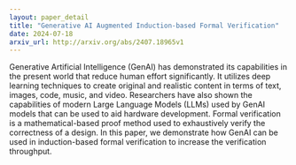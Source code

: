 ```yaml
---
layout: paper_detail
title: "Generative AI Augmented Induction-based Formal Verification"
date: 2024-07-18
arxiv_url: http://arxiv.org/abs/2407.18965v1
---
```


Generative Artificial Intelligence (GenAI) has demonstrated its capabilities in the present world that reduce human effort significantly. It utilizes deep learning techniques to create original and realistic content in terms of text, images, code, music, and video. Researchers have also shown the capabilities of modern Large Language Models (LLMs) used by GenAI models that can be used to aid hardware development. Formal verification is a mathematical-based proof method used to exhaustively verify the correctness of a design. In this paper, we demonstrate how GenAI can be used in induction-based formal verification to increase the verification throughput.
